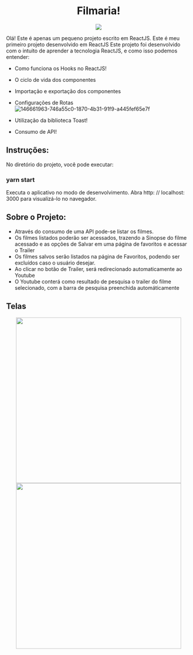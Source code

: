 
<div align="center">
  <h1>Filmaria!</h1> 
   <img src="https://user-images.githubusercontent.com/62814299/146662103-fa641df5-5d2e-426c-9638-48e3fc158e6d.png"/>
</div>
<div align="center">
 
</div>

Olá! Este é apenas um pequeno projeto escrito em ReactJS. Este é meu primeiro projeto desenvolvido em ReactJS
Este projeto foi desenvolvido com o intuito de aprender a tecnologia ReactJS, e como isso podemos entender:
* Como funciona os Hooks no ReactJS!
* O ciclo de vida dos componentes
* Importação e exportação dos componentes
* Configurações de Rotas![146661963-746a55c0-1870-4b31-91f9-a445fef65e7f](https://user-images.githubusercontent.com/62814299/146661978-ae3bab11-f7f6-474c-9a8e-4b6c4763f848.png)

* Utilização da biblioteca Toast!
* Consumo de API!

## Instruções: 
No diretório do projeto, você pode executar:
### yarn start
Executa o aplicativo no modo de desenvolvimento.
Abra http: // localhost: 3000 para visualizá-lo no navegador.  


## Sobre o Projeto:
* Através do consumo de uma API pode-se listar os filmes.
* Os filmes listados poderão ser acessados, trazendo a Sinopse do filme acessado e as opções de Salvar em uma página de favoritos e acessar o Trailer
* Os filmes salvos serão listados na página de Favoritos, podendo ser excluídos caso o usuário desejar.
* Ao clicar no botão de Trailer, será redirecionado automaticamente ao Youtube
* O Youtube conterá como resultado de pesquisa o trailer do filme selecionado, com a barra de pesquisa preenchida automáticamente

## Telas
<div align="center">
  <img src="https://user-images.githubusercontent.com/62814299/146661403-f26ffbad-b893-43a7-9530-0e32e3c5705c.png" width="450px"/>
  <img src="https://user-images.githubusercontent.com/62814299/146661487-028ac9e3-e3fa-426a-b286-f21f0b54a706.png" width="450px"/>
</div>




